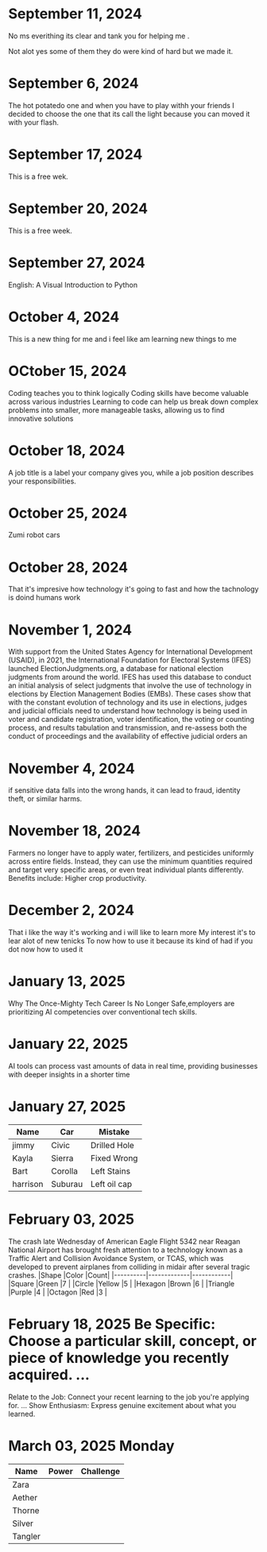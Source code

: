 # September 11, 2024
 No ms everithing its clear and tank you for helping me .
 
 Not alot yes some of them they do were kind of hard but we made it.
# September 6, 2024
 The hot potatedo one and when you have to play withh your friends
 I decided to choose the one that its call the light because you can moved it with your flash.
# September 17, 2024 
This is a free wek.
# September 20, 2024
This is a free week.
# September 27, 2024
English: A Visual Introduction to Python
# October 4, 2024 
This is a new thing for me and i feel like am learning new things to me 
# OCtober 15, 2024 
Coding teaches you to think logically
Coding skills have become valuable across various industries
Learning to code can help us break down complex problems into smaller, more manageable tasks, allowing us to find innovative solutions
# October 18, 2024
A job title is a label your company gives you, while a job position describes your responsibilities. 
# October 25, 2024
Zumi robot cars
# October 28, 2024
That it's impresive how technology it's going to fast and how the tachnology is doind humans work
# November 1, 2024
With support from the United States Agency for International Development (USAID), in 2021, the International
Foundation for Electoral Systems (IFES) launched ElectionJudgments.org, a database for national election
judgments from around the world. IFES has used this database to conduct an initial analysis of select judgments that
involve the use of technology in elections by Election Management Bodies (EMBs). These cases show that with the
constant evolution of technology and its use in elections, judges and judicial officials need to understand how
technology is being used in voter and candidate registration, voter identification, the voting or counting process, and
results tabulation and transmission, and re-assess both the conduct of proceedings and the availability of effective
judicial orders an
# November 4, 2024
if sensitive data falls into the wrong hands, it can lead to fraud, identity theft, or similar harms.
# November 18, 2024

Farmers no longer have to apply water, fertilizers, and pesticides uniformly across entire fields. Instead, they can use the minimum quantities required and target very specific areas, or even treat individual plants differently. Benefits include: Higher crop productivity.
# December 2, 2024
That i like the way it's working and i will like to learn more
My interest it's to lear alot of new tenicks
To now how to use it because its kind of had if you dot now how to used it 
# January 13, 2025
Why The Once-Mighty Tech Career Is No Longer Safe,employers are prioritizing AI competencies over conventional tech skills.
# January 22, 2025 
AI tools can process vast amounts of data in real time, providing businesses with deeper insights in a shorter time
# January 27, 2025
|Name      | Car         |Mistake|
|----------|-------------|------------|
|jimmy     |Civic        |Drilled Hole|
|Kayla     |Sierra       |Fixed Wrong |
|Bart      |Corolla      |Left Stains |
|harrison  |Suburau      |Left oil cap|

# February 03, 2025
The crash late Wednesday of American Eagle Flight 5342 near Reagan National Airport has brought fresh attention to a technology known as a Traffic Alert and Collision Avoidance System, or TCAS, which was developed to prevent airplanes from colliding in midair after several tragic crashes.
|Shape     |Color        |Count|
|----------|-------------|------------|
|Square    |Green        |7           |
|Circle    |Yellow       |5           |
|Hexagon   |Brown        |6           |
|Triangle  |Purple       |4           |
|Octagon   |Red          |3           |
 # February 18, 2025 Be Specific: Choose a particular skill, concept, or piece of knowledge you recently acquired. ...
Relate to the Job: Connect your recent learning to the job you're applying for. ...
Show Enthusiasm: Express genuine excitement about what you learned.
# March 03, 2025 Monday 
|Name      |Power        |Challenge   |
|----------|-------------|------------|
|Zara      |             |            |
|Aether    |             |            |
|Thorne    |             |            |
|Silver    |             |            |
|Tangler   |             |            |
